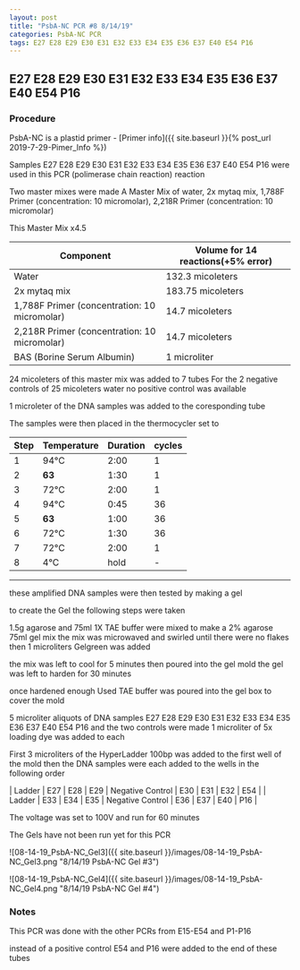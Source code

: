 ```yaml
---
layout: post
title: "PsbA-NC PCR #8 8/14/19"
categories: PsbA-NC PCR
tags: E27 E28 E29 E30 E31 E32 E33 E34 E35 E36 E37 E40 E54 P16
---
```


## E27 E28 E29 E30 E31 E32 E33 E34 E35 E36 E37 E40 E54 P16

### Procedure

PsbA-NC is a plastid primer - [Primer info]({{ site.baseurl }}{% post_url 2019-7-29-Pimer_Info %})

Samples E27 E28 E29 E30 E31 E32 E33 E34 E35 E36 E37 E40 E54 P16 were used in this PCR (polimerase chain reaction) reaction 

Two master mixes were made
A Master Mix of water, 2x mytaq mix, 1,788F Primer (concentration: 10 micromolar), 2,218R Primer (concentration: 10 micromolar)

This Master Mix x4.5

|Component| Volume for 14 reactions(+5% error)|
|---------|---------------------------|
|Water| 132.3 micoleters|
|2x mytaq mix| 183.75 micoleters|
|1,788F Primer (concentration: 10 micromolar)| 14.7 micoleters|
|2,218R Primer  (concentration: 10 micromolar)| 14.7 micoleters|
|BAS (Borine Serum Albumin)| 1 microliter|


24 micoleters of this master mix was added to 7 tubes 
For the 2 negative controls of 25 micoleters water 
no positive control was available

1 microleter of the DNA samples was added to the coresponding tube

The samples were then placed in the thermocycler set to 

|Step|Temperature|Duration|cycles|
|----|-------|--------|-------|
|1|94°C|2:00|1|
|2|**63**|1:30|1|
|3|72°C|2:00|1|
|4|94°C|0:45|36|
|5|**63**|1:00|36|
|6|72°C|1:30|36|
|7|72°C|2:00|1|
|8|4°C|hold|-|

___________

these amplified DNA samples were then tested by making a gel

to create the Gel the following steps were taken 

1.5g agarose and 75ml 1X TAE buffer were mixed to make a 2% agarose 75ml gel mix 
the mix was microwaved and swirled until there were no flakes 
then 1 microliters Gelgreen was added

the mix was left to cool for 5 minutes then poured into the gel mold
the gel was left to harden for 30 minutes 

once hardened enough Used TAE buffer was poured into the gel box to cover the mold

5 microliter aliquots of DNA samples  E27 E28 E29 E30 E31 E32 E33 E34 E35 E36 E37 E40 E54 P16 and the two controls were made 
1 microliter of 5x loading dye was added to each

First 3 microliters of the HyperLadder 100bp was added to the first well of the mold 
then the DNA samples were each added to the wells in the following order 

| Ladder | E27 | E28 | E29 | Negative Control | E30 | E31 | E32 | E54 |
| Ladder | E33 | E34 | E35 | Negative Control | E36 | E37 | E40 | P16 |

The voltage was set to 100V and run for 60 minutes


The Gels have not been run yet for this PCR

![08-14-19_PsbA-NC_Gel3]({{ site.baseurl }}/images/08-14-19_PsbA-NC_Gel3.png "8/14/19 PsbA-NC Gel #3")

![08-14-19_PsbA-NC_Gel4]({{ site.baseurl }}/images/08-14-19_PsbA-NC_Gel4.png "8/14/19 PsbA-NC Gel #4")


### Notes

This PCR was done with the other PCRs from E15-E54 and P1-P16

instead of a positive control E54 and P16 were added to the end of these tubes